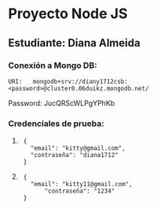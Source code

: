 # Proyecto Node JS
## Estudiante: Diana Almeida
### Conexión a Mongo DB:
    URI:   mongodb+srv://diany1712csb:<password>@cluster0.06duikz.mongodb.net/
Password:  JucQRScWLPgYPhKb
### Credenciales de prueba:
1)      {
          "email": "kitty@gmail.com",
          "contraseña": "diana1712"
        }

2)      {
          "email": "kitty11@gmail.com",
              "contraseña": "1234"
        }


